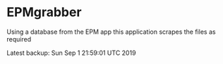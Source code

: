 # EPMgrabber
Using a database from the EPM app this application scrapes the files as required


Latest backup: Sun Sep 1 21:59:01 UTC 2019
